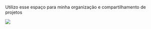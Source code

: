 Utilizo esse espaço para minha organização e compartilhamento de projetos



![](https://media1.tenor.com/m/zkSvSoVV-wAAAAAd/pet-lover-zzz-sleep.gif)
